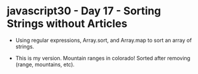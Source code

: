 # javascript30 - Day 17 - Sorting Strings without Articles

* Using regular expressions, Array.sort, and Array.map to sort an array of strings.

* This is my version. Mountain ranges in colorado! Sorted after removing (range, mountains, etc).

